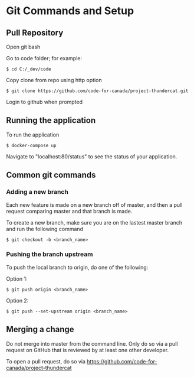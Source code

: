 # Git Commands and Setup

## Pull Repository

Open git bash

Go to code folder; for example:

```shell
$ cd C:/_dev/code
```

Copy clone from repo using http option

```shell
$ git clone https://github.com/code-for-canada/project-thundercat.git
```

Login to github when prompted

## Running the application

To run the application

```shell
$ docker-compose up
```

Navigate to "localhost:80/status" to see the status of your application.

## Common git commands

### Adding a new branch

Each new feature is made on a new branch off of master, and then a pull request comparing master and that branch is made.

To create a new branch, make sure you are on the lastest master branch and run the following command

```shell
$ git checkout -b <branch_name>
```

### Pushing the branch upstream

To push the local branch to origin, do one of the following:

Option 1:

```shell
$ git push origin <branch_name>
```

Option 2:

```shell
$ git push --set-upstream origin <branch_name>
```

## Merging a change

Do not merge into master from the command line. Only do so via a pull request on GitHub that is reviewed by at least one other developer.

To open a pull request, do so via https://github.com/code-for-canada/project-thundercat
